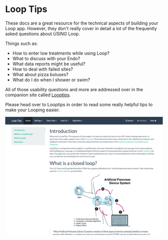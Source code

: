 # Loop Tips

These docs are a great resource for the technical aspects of building your Loop app.  However, they don't really cover in detail a lot of the frequently asked questions about *USING* Loop.

Things such as:

* How to enter low treatments while using Loop?
* What to discuss with your Endo?
* What data reports might be useful?
* How to deal with failed sites?
* What about pizza boluses?
* What do I do when I shower or swim?

All of those usability questions and more are addressed over in the companion site called [Looptips](https://looptips.org).

Please head over to Looptips in order to read some really helpful tips to make your Looping easier.

![img/looptips.png](img/looptips.png)
